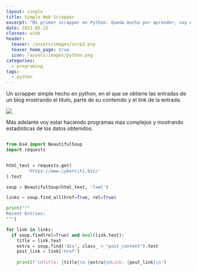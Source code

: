 ```yaml
---
layout: single
title: Simple Web Scrapper
excerpt: "Mi primer scrapper en Python. Queda mucho por aprender, voy estar haciendo proyectos más complejos con el tiempo."
date: 2021-05-22
classes: wide
header:
  teaser: /assets/images/scrp2.png
  teaser_home_page: true
  icon: /assets/images/python.png
categories:
  - programing
tags:  
  - python
---
```


Un scrapper simple hecho en python, en el que se obtiene las entradas de un blog mostrando el título, parte de su contenido y el link de la entrada.

![](/assets/images/scrp2.png)



Más adelante voy estar haciendo programas mas complejos y mostrando estadísticas de los datos obtenidos.


```python

from bs4 import BeautifulSoup
import requests


html_text = requests.get(
        'https://www.cyberciti.biz/'
).text

soup = BeautifulSoup(html_text, 'lxml')

links = soup.find_all(href=True, rel=True)

print("""
Recent Entries:
""")

for link in links:
  if soup.find(rel=True) and bool(link.text):
    title = link.text
    extra = soup.find('div', class_ = "post_content").text
    post_link = link['href']
    
    print(f'\nTitle: {title}\n {extra}\nLink: {post_link}\n')

```